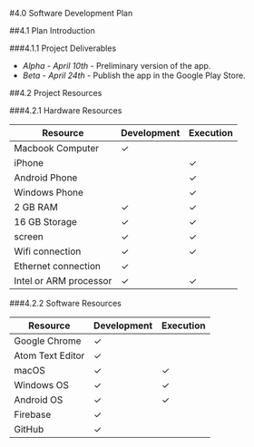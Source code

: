 #4.0 Software Development Plan

##4.1 Plan Introduction

###4.1.1 Project Deliverables

- _Alpha - April 10th_ - Preliminary version of the app.
- _Beta - April 24th_ - Publish the app in the Google Play Store.

##4.2 Project Resources

###4.2.1 Hardware Resources

Resource           | Development   | Execution
------------------ | ------------- | -----------
Macbook Computer   | ✓             |
iPhone             |               | ✓
Android Phone      |               | ✓
Windows Phone      |               | ✓
2 GB RAM           | ✓             | ✓
16 GB Storage      | ✓             | ✓
screen             | ✓             | ✓
Wifi connection    | ✓             | ✓
Ethernet connection | ✓            | 
Intel or ARM processor | ✓         | ✓

###4.2.2 Software Resources

Resource              | Development   | Execution
--------------------- | ------------- | -----------
Google Chrome         | ✓             |
Atom Text Editor      | ✓             |  
macOS                 | ✓             | ✓
Windows OS            | ✓             | ✓
Android OS            | ✓             | ✓
Firebase              | ✓             |
GitHub                | ✓             |
